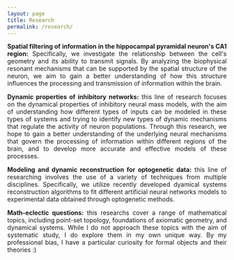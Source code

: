 ```yaml
---
layout: page
title: Research
permalink: /research/
---
```


<p style="text-align:justify;"><strong> Spatial filtering of information in the hippocampal pyramidal neuron's CA1 region:</strong>  Specifically, we investigate the relationship between the cell's geometry and its ability to transmit signals. By analyzing the biophysical resonant mechanisms that can be supported by the spatial structure of the neuron, we aim to gain a better understanding of how this structure influences the processing and transmission of information within the brain. </p>

<p style="text-align:justify;"><strong>Dynamic properties of inhibitory networks:</strong> this line of research focuses on the dynamical properties of inhibitory neural mass models, with the aim of understanding how different types of inputs can be modeled in these types of systems and trying to identify new types of dynamic mechanisms that regulate the activity of neuron populations. Through this research, we hope to gain a better understanding of the underlying neural mechanisms that govern the processing of information within different regions of the brain, and to develop more accurate and effective models of these processes.</p>

<p style="text-align:justify;"><strong>Modeling and dynamic reconstruction for optogenetic data:</strong> this line of researching involves the use of a variety of techniques from multiple disciplines. Specifically, we utilize recently developed dyamical systems reconstruction algorithms to fit different artificial neural networks models to experimental data obtained through optogenetic methods.</p>

<p style="text-align:justify;"><strong>Math-eclectic questions:</strong> this researchs cover a range of mathematical topics, including point-set topology, foundations of axiomatic geometry, and dynamical systems. While I do not approach these topics with the aim of systematic study, I do explore them in my own unique way. By my professional bias, I have a particular curiosity for formal objects and their theories :)</p>
